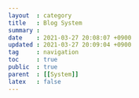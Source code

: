 ```yaml
---
layout  : category
title   : Blog System
summary : 
date    : 2021-03-27 20:08:07 +0900
updated : 2021-03-27 20:09:04 +0900
tag     : navigation
toc     : true
public  : true
parent  : [[System]]
latex   : false
---
```


